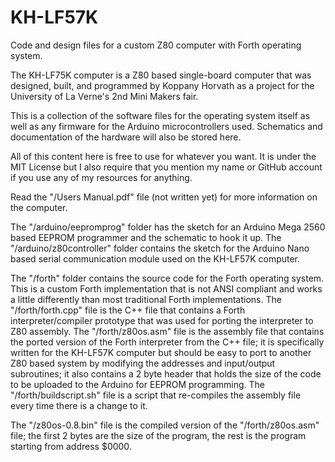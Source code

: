 # KH-LF57K
Code and design files for a custom Z80 computer with Forth operating system.

The KH-LF75K computer is a Z80 based single-board computer that was designed, built, and programmed by Koppany Horvath as a project for the University of La Verne's 2nd Mini Makers fair.

This is a collection of the software files for the operating system itself as well as any firmware for the Arduino microcontrollers used. Schematics and documentation of the hardware will also be stored here.

All of this content here is free to use for whatever you want. It is under the MIT License but I also require that you mention my name or GitHub account if you use any of my resources for anything.

Read the "/Users Manual.pdf" file (not written yet) for more information on the computer.

The "/arduino/eepromprog" folder has the sketch for an Arduino Mega 2560 based EEPROM programmer and the schematic to hook it up.
The "/arduino/z80controller" folder contains the sketch for the Arduino Nano based serial communication module used on the KH-LF57K computer.

The "/forth" folder contains the source code for the Forth operating system. This is a custom Forth implementation that is not ANSI compliant and works a little differently than most traditional Forth implementations.
The "/forth/forth.cpp" file is the C++ file that contains a Forth interpreter/compiler prototype that was used for porting the interpreter to Z80 assembly.
The "/forth/z80os.asm" file is the assembly file that contains the ported version of the Forth interpreter from the C++ file; it is specifically written for the KH-LF57K computer but should be easy to port to another Z80 based system by modifying the addresses and input/output subroutines; it also contains a 2 byte header that holds the size of the code to be uploaded to the Arduino for EEPROM programming.
The "/forth/buildscript.sh" file is a script that re-compiles the assembly file every time there is a change to it.

The "/z80os-0.8.bin" file is the compiled version of the "/forth/z80os.asm" file; the first 2 bytes are the size of the program, the rest is the program starting from address $0000.
